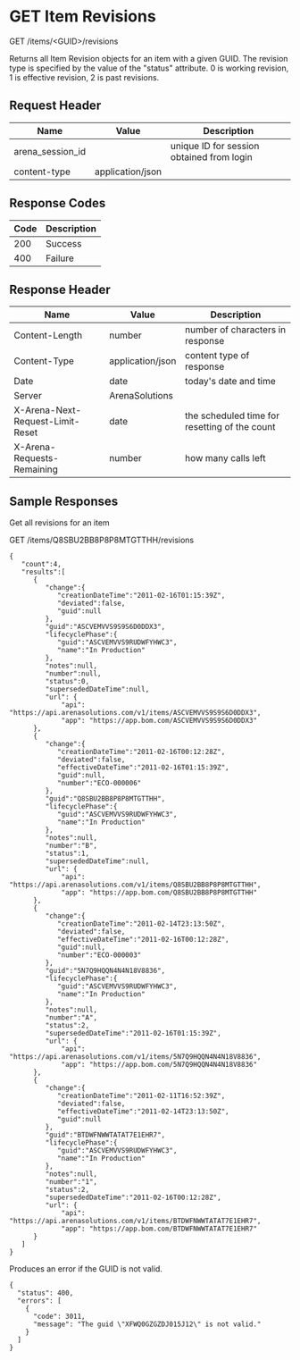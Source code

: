 # GET Item Revisions
GET /items/&lt;GUID&gt;/revisions

Returns all Item Revision objects for an item with a given GUID. The revision type is specified by the value of the "status" attribute. 0 is working revision, 1 is effective revision, 2 is past revisions.

## Request Header

| Name  | Value  | Description  |
|  --- |  --- |  --- | 
| arena_session_id  |   | unique ID for session obtained from login  |
| content-type  | application/json  |   |

## Response Codes

| Code  | Description  |
|  --- |  --- | 
| 200  | Success  |
| 400  | Failure  |

## Response Header

| Name  | Value  | Description  |
|  --- |  --- |  --- | 
| Content-Length  | number  | number of characters in response  |
| Content-Type  | application/json  | content type of response  |
| Date  | date  | today's date and time  |
| Server  | ArenaSolutions  |   |
| X-Arena-Next-Request-Limit-Reset   | date  | the scheduled time for resetting of the count  |
| X-Arena-Requests-Remaining   | number  | how many calls left  |

## Sample Responses
Get all  revisions for an item

GET /items/Q8SBU2BB8P8P8MTGTTHH/revisions

```
{  
   "count":4,
   "results":[  
      {  
         "change":{  
            "creationDateTime":"2011-02-16T01:15:39Z",
            "deviated":false,
            "guid":null
         },
         "guid":"ASCVEMVVS9S9S6D0DDX3",
         "lifecyclePhase":{  
            "guid":"ASCVEMVVS9RUDWFYHWC3",
            "name":"In Production"
         },
         "notes":null,
         "number":null,
         "status":0,
         "supersededDateTime":null,
         "url": {
             "api": "https://api.arenasolutions.com/v1/items/ASCVEMVVS9S9S6D0DDX3",
             "app": "https://app.bom.com/ASCVEMVVS9S9S6D0DDX3"
      },
      {  
         "change":{  
            "creationDateTime":"2011-02-16T00:12:28Z",
            "deviated":false,
            "effectiveDateTime":"2011-02-16T01:15:39Z",
            "guid":null,
            "number":"ECO-000006"
         },
         "guid":"Q8SBU2BB8P8P8MTGTTHH",
         "lifecyclePhase":{  
            "guid":"ASCVEMVVS9RUDWFYHWC3",
            "name":"In Production"
         },
         "notes":null,
         "number":"B",
         "status":1,
         "supersededDateTime":null,
         "url": {
             "api": "https://api.arenasolutions.com/v1/items/Q8SBU2BB8P8P8MTGTTHH",
             "app": "https://app.bom.com/Q8SBU2BB8P8P8MTGTTHH"
      },
      {  
         "change":{  
            "creationDateTime":"2011-02-14T23:13:50Z",
            "deviated":false,
            "effectiveDateTime":"2011-02-16T00:12:28Z",
            "guid":null,
            "number":"ECO-000003"
         },
         "guid":"5N7Q9HQQN4N4N18V8836",
         "lifecyclePhase":{  
            "guid":"ASCVEMVVS9RUDWFYHWC3",
            "name":"In Production"
         },
         "notes":null,
         "number":"A",
         "status":2,
         "supersededDateTime":"2011-02-16T01:15:39Z",
         "url": {
             "api": "https://api.arenasolutions.com/v1/items/5N7Q9HQQN4N4N18V8836",
             "app": "https://app.bom.com/5N7Q9HQQN4N4N18V8836"
      },
      {  
         "change":{  
            "creationDateTime":"2011-02-11T16:52:39Z",
            "deviated":false,
            "effectiveDateTime":"2011-02-14T23:13:50Z",
            "guid":null
         },
         "guid":"BTDWFNWWTATAT7E1EHR7",
         "lifecyclePhase":{  
            "guid":"ASCVEMVVS9RUDWFYHWC3",
            "name":"In Production"
         },
         "notes":null,
         "number":"1",
         "status":2,
         "supersededDateTime":"2011-02-16T00:12:28Z",
         "url": {
             "api": "https://api.arenasolutions.com/v1/items/BTDWFNWWTATAT7E1EHR7",
             "app": "https://app.bom.com/BTDWFNWWTATAT7E1EHR7"
      }
   ]
}
```
Produces an error if the GUID is not valid.

```
{
  "status": 400,
  "errors": [
    {
      "code": 3011,
      "message": "The guid \"XFWQ0GZGZDJ015J12\" is not valid."
    }
  ]
}
```
